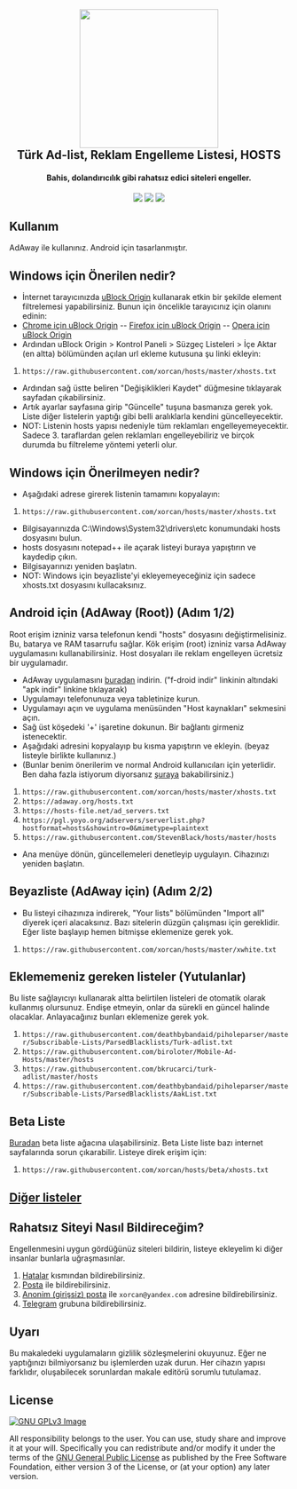 <h2 align="center"><a href="https://t.me/hostsTR" alt="Rahatsız Siteler Telegram Grubu"><img src="https://raw.githubusercontent.com/xorcan/hosts/master/xorcan.hosts.logo.jpg" width="250"></a></br>
<b>Türk Ad-list, Reklam Engelleme Listesi, HOSTS</b></h2><h4 align="center">Bahis, dolandırıcılık gibi rahatsız edici siteleri engeller.</h4>

<p align="center"><a href="https://www.gnu.org/licenses/gpl-3.0" alt="License: GPLv3"><img src="https://img.shields.io/github/license/xorcan/hosts.svg"></a> <a href="https://www.google.com/search?&q=t%C3%BCrk+adlist+xorcan" alt="Türkçe Ad-listler"><img src="https://img.shields.io/badge/t%C3%BCrk%C3%A7e-reklam%20listesi-f44b42.svg"></a>  <a href="https://github.com/xorcan/hosts/issues" alt="Hatalar"><img src="https://img.shields.io/github/issues/xorcan/hosts.svg"></a> 

## Kullanım

AdAway ile kullanınız. Android için tasarlanmıştır.

## Windows için Önerilen nedir?

- İnternet tarayıcınızda [uBlock Origin](https://github.com/gorhill/uBlock) kullanarak etkin bir şekilde element filtrelemesi yapabilirsiniz. Bunun için öncelikle tarayıcınız için olanını edinin:
- [Chrome için uBlock Origin](https://chrome.google.com/webstore/detail/ublock-origin/cjpalhdlnbpafiamejdnhcphjbkeiagm) -- 
[Firefox için uBlock Origin](https://addons.mozilla.org/tr/firefox/addon/ublock-origin/) -- 
[Opera için uBlock Origin](https://addons.opera.com/tr/extensions/details/ublock/)
- Ardından uBlock Origin > Kontrol Paneli > Süzgeç Listeleri > İçe Aktar (en altta) bölümünden açılan url ekleme kutusuna şu linki ekleyin:
1. ```https://raw.githubusercontent.com/xorcan/hosts/master/xhosts.txt```
- Ardından sağ üstte beliren "Değişiklikleri Kaydet" düğmesine tıklayarak sayfadan çıkabilirsiniz. 
- Artık ayarlar sayfasına girip "Güncelle" tuşuna basmanıza gerek yok. Liste diğer listelerin yaptığı gibi belli aralıklarla kendini güncelleyecektir. 
- NOT: Listenin hosts yapısı nedeniyle tüm reklamları engelleyemeyecektir. Sadece 3. taraflardan gelen reklamları engelleyebiliriz ve birçok durumda bu filtreleme yöntemi yeterli olur.

## Windows için Önerilmeyen nedir?

- Aşağıdaki adrese girerek listenin tamamını kopyalayın:
1. ```https://raw.githubusercontent.com/xorcan/hosts/master/xhosts.txt```
- Bilgisayarınızda C:\Windows\System32\drivers\etc konumundaki hosts dosyasını bulun.
- hosts dosyasını notepad++ ile açarak listeyi buraya yapıştırın ve kaydedip çıkın.
- Bilgisayarınızı yeniden başlatın.
- NOT: Windows için beyazliste'yi ekleyemeyeceğiniz için sadece xhosts.txt dosyasını kullacaksınız.

## Android için (AdAway (Root)) (Adım 1/2)

Root erişim izniniz varsa telefonun kendi "hosts" dosyasını değiştirmelisiniz. Bu, batarya ve RAM tasarrufu sağlar.
Kök erişim (root) izniniz varsa AdAway uygulamasını kullanabilirsiniz. Host dosyaları ile reklam engelleyen ücretsiz bir uygulamadır.

- AdAway uygulamasını [buradan](https://f-droid.org/packages/org.adaway/) indirin. ("f-droid indir" linkinin altındaki "apk indir" linkine tıklayarak)
- Uygulamayı telefonunuza veya tabletinize kurun.
- Uygulamayı açın ve uygulama menüsünden "Host kaynakları" sekmesini açın.
- Sağ üst köşedeki '+' işaretine dokunun. Bir bağlantı girmeniz istenecektir.
- Aşağıdaki adresini kopyalayıp bu kısma yapıştırın ve ekleyin. (beyaz listeyle birlikte kullanınız.)
- (Bunlar benim önerilerim ve normal Android kullanıcıları için yeterlidir. Ben daha fazla istiyorum diyorsanız [şuraya](https://github.com/xorcan/hosts/blob/master/OTHERS.md) bakabilirsiniz.)

1. ```https://raw.githubusercontent.com/xorcan/hosts/master/xhosts.txt```
2. ```https://adaway.org/hosts.txt```
3. ```https://hosts-file.net/ad_servers.txt```
4. ```https://pgl.yoyo.org/adservers/serverlist.php?hostformat=hosts&showintro=0&mimetype=plaintext```
5. ```https://raw.githubusercontent.com/StevenBlack/hosts/master/hosts```

- Ana menüye dönün, güncellemeleri denetleyip uygulayın. Cihazınızı yeniden başlatın.

## Beyazliste (AdAway için) (Adım 2/2)

- Bu listeyi cihazınıza indirerek, "Your lists" bölümünden "Import all" diyerek içeri alacaksınız. Bazı sitelerin düzgün çalışması için gereklidir. Eğer liste başlayıp hemen bitmişse eklemenize gerek yok.

1. ```https://raw.githubusercontent.com/xorcan/hosts/master/xwhite.txt```

## Eklememeniz gereken listeler (Yutulanlar)

Bu liste sağlayıcıyı kullanarak altta belirtilen listeleri de otomatik olarak kullanmış olursunuz. Endişe etmeyin, onlar da sürekli en güncel halinde olacaklar. Anlayacağınız bunları eklemenize gerek yok.

1. ```https://raw.githubusercontent.com/deathbybandaid/piholeparser/master/Subscribable-Lists/ParsedBlacklists/Turk-adlist.txt```
2. ```https://raw.githubusercontent.com/biroloter/Mobile-Ad-Hosts/master/hosts```
3. ```https://raw.githubusercontent.com/bkrucarci/turk-adlist/master/hosts```
4. ```https://raw.githubusercontent.com/deathbybandaid/piholeparser/master/Subscribable-Lists/ParsedBlacklists/AakList.txt```

## Beta Liste

[Buradan](https://github.com/xorcan/hosts/tree/beta) beta liste ağacına ulaşabilirsiniz. Beta Liste liste bazı internet sayfalarında sorun çıkarabilir. Listeye direk erişim için:

1. ```https://raw.githubusercontent.com/xorcan/hosts/beta/xhosts.txt```

## [Diğer listeler](https://github.com/xorcan/hosts/blob/master/OTHERS.md)

## Rahatsız Siteyi Nasıl Bildireceğim?

Engellenmesini uygun gördüğünüz siteleri bildirin, listeye ekleyelim ki diğer insanlar bunlarla uğraşmasınlar. 

1. [Hatalar](https://github.com/xorcan/hosts/issues) kısmından bildirebilirsiniz.
2. [Posta](mailto:xorcan@yandex.com) ile bildirebilirsiniz.
3. [Anonim (girişsiz) posta](https://anonymousemail.me) ile ```xorcan@yandex.com``` adresine bildirebilirsiniz.
4. [Telegram](https://t.me/hostsTR) grubuna bildirebilirsiniz.

## Uyarı

Bu makaledeki uygulamaların gizlilik sözleşmelerini okuyunuz. Eğer ne yaptığınızı bilmiyorsanız bu işlemlerden uzak durun. Her cihazın yapısı farklıdır, oluşabilecek sorunlardan makale editörü sorumlu tutulamaz.

## License

[![GNU GPLv3 Image](https://www.gnu.org/graphics/gplv3-127x51.png)](http://www.gnu.org/licenses/gpl-3.0.en.html)  

All responsibility belongs to the user. You can use, study share and improve it at your will. Specifically you can redistribute and/or modify it under the terms of the [GNU General Public License](https://www.gnu.org/licenses/gpl.html) as published by the Free Software Foundation, either version 3 of the License, or (at your option) any later version. 
